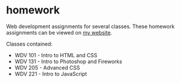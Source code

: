 # homework

Web development assignments for several classes. These homework assignments can be viewed on [my website](https://tannerbabcock.com/homework/index).

Classes contained:

* WDV 101 - Intro to HTML and CSS
* WDV 131 - Intro to Photoshop and Fireworks
* WDV 205 - Advanced CSS
* WDV 221 - Intro to JavaScript

